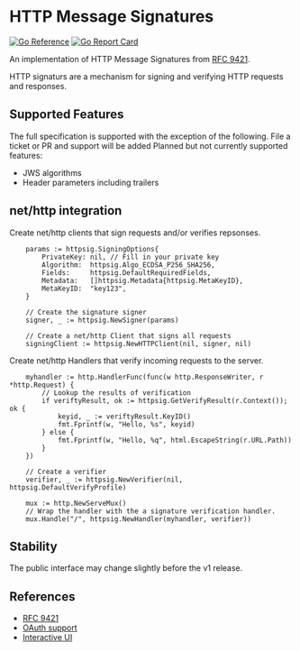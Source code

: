 # HTTP Message Signatures

[![Go Reference](https://pkg.go.dev/badge/github.com/remitly-oss/httpsig-go.svg)](https://pkg.go.dev/github.com/remitly-oss/httpsig-go)
[![Go Report Card](https://goreportcard.com/badge/github.com/remitly-oss/httpsig-go)](https://goreportcard.com/report/github.com/remitly-oss/httpsig-go)

An implementation of HTTP Message Signatures from [RFC 9421](https://datatracker.ietf.org/doc/rfc9421/).

HTTP signaturs are a mechanism for signing and verifying HTTP requests and responses.

## Supported Features
The full specification is supported with the exception of the following. File a ticket or PR and support will be added
Planned but not currently supported features:
- JWS algorithms
- Header parameters including trailers

## net/http integration
Create net/http clients that sign requests and/or verifies repsonses.
``` 
	params := httpsig.SigningOptions{
		PrivateKey: nil, // Fill in your private key
		Algorithm:  httpsig.Algo_ECDSA_P256_SHA256,
		Fields:     httpsig.DefaultRequiredFields,
		Metadata:   []httpsig.Metadata{httpsig.MetaKeyID},
		MetaKeyID:  "key123",
	}

	// Create the signature signer
	signer, _ := httpsig.NewSigner(params)

	// Create a net/http Client that signs all requests
	signingClient := httpsig.NewHTTPClient(nil, signer, nil)
```

Create net/http Handlers that verify incoming requests to the server.
```
	myhandler := http.HandlerFunc(func(w http.ResponseWriter, r *http.Request) {
		// Lookup the results of verification
		if veriftyResult, ok := httpsig.GetVerifyResult(r.Context()); ok {
			keyid, _ := veriftyResult.KeyID()
			fmt.Fprintf(w, "Hello, %s", keyid)
		} else {
			fmt.Fprintf(w, "Hello, %q", html.EscapeString(r.URL.Path))
		}
	})

	// Create a verifier
	verifier, _ := httpsig.NewVerifier(nil, httpsig.DefaultVerifyProfile)

	mux := http.NewServeMux()
	// Wrap the handler with the a signature verification handler.
	mux.Handle("/", httpsig.NewHandler(myhandler, verifier))
```

## Stability
The public interface may change slightly before the v1 release.

## References

- [RFC 9421](https://datatracker.ietf.org/doc/rfc9421/)
- [OAuth support](https://oauth.net/http-signatures/)
- [Interactive UI](https://httpsig.org/)
